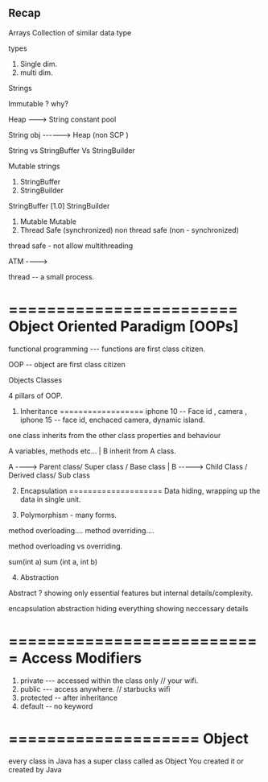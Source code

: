 ## Recap 

Arrays 
Collection of similar data type 

types 
1. Single dim.
2. multi dim. 


Strings

Immutable ? why? 

Heap ---> String constant pool 

String obj ------> Heap (non SCP )

String vs StringBuffer Vs StringBuilder  

Mutable strings 
1. StringBuffer
2. StringBuilder

StringBuffer [1.0]                               StringBuilder 
1. Mutable                                  Mutable
2. Thread Safe (synchronized)               non thread safe (non - synchronized)


thread safe - not allow multithreading 

ATM ----> 

thread -- a small process.



========================
Object Oriented Paradigm [OOPs]
========================


functional programming --- functions are first class citizen. 


OOP -- object are first class citizen


Objects 
Classes 

4 pillars of OOP.
1. Inheritance
==================
iphone 10 -- Face id , camera , 
iphone 15  -- face id, enchaced camera, dynamic island.

one class inherits from the other class
properties and behaviour



A   variables, methods etc...
|
B   inherit from A class.

A    ----> Parent class/ Super class / Base class
|
B   -----> Child Class / Derived class/ Sub class


2. Encapsulation
====================
Data hiding, wrapping up the data in single unit.


3. Polymorphism - many forms. 

method overloading....
method overriding....

method overloading vs overriding.

sum(int a)
sum (int a, int b)

4. Abstraction

Abstract ?
showing only essential features but internal details/complexity. 


encapsulation                            abstraction
hiding everything                        showing neccessary details

===========================
Access Modifiers
===========================

1. private --- accessed within the class only   // your wifi.
2. public  --- access anywhere.     // starbucks wifi
3. protected -- after inheritance      
4. default   --   no keyword






====================
Object 
==================
every class in Java has a super class called as Object 
You created it or 
created by Java 







